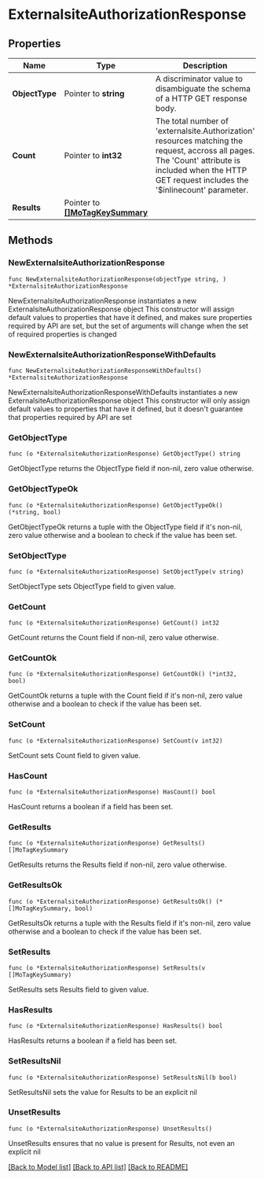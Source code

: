 # ExternalsiteAuthorizationResponse

## Properties

Name | Type | Description | Notes
------------ | ------------- | ------------- | -------------
**ObjectType** | Pointer to **string** | A discriminator value to disambiguate the schema of a HTTP GET response body. | 
**Count** | Pointer to **int32** | The total number of &#39;externalsite.Authorization&#39; resources matching the request, accross all pages. The &#39;Count&#39; attribute is included when the HTTP GET request includes the &#39;$inlinecount&#39; parameter. | [optional] 
**Results** | Pointer to [**[]MoTagKeySummary**](MoTagKeySummary.md) |  | [optional] 

## Methods

### NewExternalsiteAuthorizationResponse

`func NewExternalsiteAuthorizationResponse(objectType string, ) *ExternalsiteAuthorizationResponse`

NewExternalsiteAuthorizationResponse instantiates a new ExternalsiteAuthorizationResponse object
This constructor will assign default values to properties that have it defined,
and makes sure properties required by API are set, but the set of arguments
will change when the set of required properties is changed

### NewExternalsiteAuthorizationResponseWithDefaults

`func NewExternalsiteAuthorizationResponseWithDefaults() *ExternalsiteAuthorizationResponse`

NewExternalsiteAuthorizationResponseWithDefaults instantiates a new ExternalsiteAuthorizationResponse object
This constructor will only assign default values to properties that have it defined,
but it doesn't guarantee that properties required by API are set

### GetObjectType

`func (o *ExternalsiteAuthorizationResponse) GetObjectType() string`

GetObjectType returns the ObjectType field if non-nil, zero value otherwise.

### GetObjectTypeOk

`func (o *ExternalsiteAuthorizationResponse) GetObjectTypeOk() (*string, bool)`

GetObjectTypeOk returns a tuple with the ObjectType field if it's non-nil, zero value otherwise
and a boolean to check if the value has been set.

### SetObjectType

`func (o *ExternalsiteAuthorizationResponse) SetObjectType(v string)`

SetObjectType sets ObjectType field to given value.


### GetCount

`func (o *ExternalsiteAuthorizationResponse) GetCount() int32`

GetCount returns the Count field if non-nil, zero value otherwise.

### GetCountOk

`func (o *ExternalsiteAuthorizationResponse) GetCountOk() (*int32, bool)`

GetCountOk returns a tuple with the Count field if it's non-nil, zero value otherwise
and a boolean to check if the value has been set.

### SetCount

`func (o *ExternalsiteAuthorizationResponse) SetCount(v int32)`

SetCount sets Count field to given value.

### HasCount

`func (o *ExternalsiteAuthorizationResponse) HasCount() bool`

HasCount returns a boolean if a field has been set.

### GetResults

`func (o *ExternalsiteAuthorizationResponse) GetResults() []MoTagKeySummary`

GetResults returns the Results field if non-nil, zero value otherwise.

### GetResultsOk

`func (o *ExternalsiteAuthorizationResponse) GetResultsOk() (*[]MoTagKeySummary, bool)`

GetResultsOk returns a tuple with the Results field if it's non-nil, zero value otherwise
and a boolean to check if the value has been set.

### SetResults

`func (o *ExternalsiteAuthorizationResponse) SetResults(v []MoTagKeySummary)`

SetResults sets Results field to given value.

### HasResults

`func (o *ExternalsiteAuthorizationResponse) HasResults() bool`

HasResults returns a boolean if a field has been set.

### SetResultsNil

`func (o *ExternalsiteAuthorizationResponse) SetResultsNil(b bool)`

 SetResultsNil sets the value for Results to be an explicit nil

### UnsetResults
`func (o *ExternalsiteAuthorizationResponse) UnsetResults()`

UnsetResults ensures that no value is present for Results, not even an explicit nil

[[Back to Model list]](../README.md#documentation-for-models) [[Back to API list]](../README.md#documentation-for-api-endpoints) [[Back to README]](../README.md)


